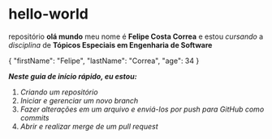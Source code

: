 # hello-world
repositório **olá mundo**
meu nome é **Felipe Costa Correa** e estou *cursando* a *disciplina* de **Tópicos Especiais em Engenharia de Software**

{
  "firstName": "Felipe",
  "lastName": "Correa",
  "age": 34
}

***Neste guia de início rápido, eu estou:***
1. *Criando um repositório*
2. *Iniciar e gerenciar um novo branch*
3. *Fazer alterações em um arquivo e enviá-los por push para GitHub como commits*
4. *Abrir e realizar merge de um pull request*
   
